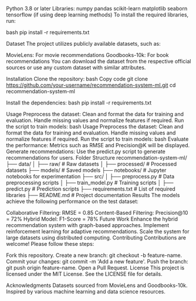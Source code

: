 Python 3.8 or later
Libraries:
numpy
pandas
scikit-learn
matplotlib
seaborn
tensorflow (if using deep learning methods)
To install the required libraries, run:

bash
pip install -r requirements.txt

Dataset
The project utilizes publicly available datasets, such as:

MovieLens: For movie recommendations
Goodbooks-10k: For book recommendations
You can download the dataset from the respective official sources or use any custom dataset with similar attributes.

Installation
Clone the repository:
bash
Copy code
git clone https://github.com/your-username/recommendation-system-ml.git
cd recommendation-system-ml

Install the dependencies:
bash
pip install -r requirements.txt

Usage
Preprocess the dataset:
Clean and format the data for training and evaluation.
Handle missing values and normalize features if required.
Run the script to train models:
bash
Usage
Preprocess the dataset:
Clean and format the data for training and evaluation.
Handle missing values and normalize features if required.
Run the script to train models:
bash
Evaluate the performance:
Metrics such as RMSE and Precision@K will be displayed.
Generate recommendations:
Use the predict.py script to generate recommendations for users.
Folder Structure
recommendation-system-ml/
├── data/
│   ├── raw/               # Raw datasets
│   ├── processed/         # Processed datasets
├── models/                # Saved models
├── notebooks/             # Jupyter notebooks for experimentation
├── src/
│   ├── preprocess.py      # Data preprocessing scripts
│   ├── train_model.py     # Training scripts
│   ├── predict.py         # Prediction scripts
├── requirements.txt       # List of required libraries
├── README.md              # Project documentation
Results
The models achieve the following performance on the test dataset:

Collaborative Filtering: RMSE = 0.85
Content-Based Filtering: Precision@10 = 72%
Hybrid Model: F1-Score = 78%
Future Work
Enhance the hybrid recommendation system with graph-based approaches.
Implement reinforcement learning for adaptive recommendations.
Scale the system for large datasets using distributed computing.
Contributing
Contributions are welcome! Please follow these steps:

Fork this repository.
Create a new branch: git checkout -b feature-name.
Commit your changes: git commit -m 'Add a new feature'.
Push the branch: git push origin feature-name.
Open a Pull Request.
License
This project is licensed under the MIT License. See the LICENSE file for details.

Acknowledgments
Datasets sourced from MovieLens and Goodbooks-10k.
Inspired by various machine learning and data science resources.

